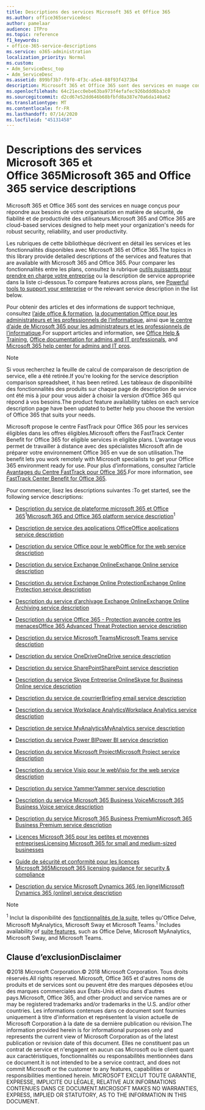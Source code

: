```yaml
---
title: Descriptions des services Microsoft 365 et Office 365
ms.author: office365servicedesc
author: pamelaar
audience: ITPro
ms.topic: reference
f1_keywords:
- office-365-service-descriptions
ms.service: o365-administration
localization_priority: Normal
ms.custom:
- Adm_ServiceDesc_top
- Adm_ServiceDesc
ms.assetid: 899bf3b7-f9f0-4f3c-a5e4-88f93f4373b4
description: Microsoft 365 et Office 365 sont des services en nuage conçus pour répondre aux besoins de votre organisation en matière de sécurité, de fiabilité et de productivité des utilisateurs.
ms.openlocfilehash: 64c21ecc0ebe63ba973f4efafec926bddd6ba3c0
ms.sourcegitcommit: d2cd67e52dd646b68bfbfd8a387e70a6da140a62
ms.translationtype: MT
ms.contentlocale: fr-FR
ms.lasthandoff: 07/14/2020
ms.locfileid: "45131458"
---
```

# <a name="microsoft-365-and-office-365-service-descriptions"></a><span data-ttu-id="7a329-103">Descriptions des services Microsoft 365 et Office 365</span><span class="sxs-lookup"><span data-stu-id="7a329-103">Microsoft 365 and Office 365 service descriptions</span></span> 

<span data-ttu-id="7a329-104">Microsoft 365 et Office 365 sont des services en nuage conçus pour répondre aux besoins de votre organisation en matière de sécurité, de fiabilité et de productivité des utilisateurs.</span><span class="sxs-lookup"><span data-stu-id="7a329-104">Microsoft 365 and Office 365 are cloud-based services designed to help meet your organization's needs for robust security, reliability, and user productivity.</span></span> 
  
<span data-ttu-id="7a329-105">Les rubriques de cette bibliothèque décrivent en détail les services et les fonctionnalités disponibles avec Microsoft 365 et Office 365.</span><span class="sxs-lookup"><span data-stu-id="7a329-105">The topics in this library provide detailed descriptions of the services and features that are available with Microsoft 365 and Office 365.</span></span> <span data-ttu-id="7a329-106">Pour comparer les fonctionnalités entre les plans, consultez la rubrique [outils puissants pour prendre en charge votre entreprise](https://go.microsoft.com/fwlink/?LinkID=799177&amp;clcid=0x409) ou la description de service appropriée dans la liste ci-dessous.</span><span class="sxs-lookup"><span data-stu-id="7a329-106">To compare features across plans, see [Powerful tools to support your enterprise](https://go.microsoft.com/fwlink/?LinkID=799177&amp;clcid=0x409) or the relevant service description in the list below.</span></span> 
  
<span data-ttu-id="7a329-107">Pour obtenir des articles et des informations de support technique, consultez [l’aide office & formation](https://support.office.com/), [la documentation Office pour les administrateurs et les professionnels de l’informatique](https://docs.microsoft.com/office/), ainsi que [le centre d’aide de Microsoft 365 pour les administrateurs et les professionnels de l’informatique](https://docs.microsoft.com/microsoft-365/?view=o365-worldwide).</span><span class="sxs-lookup"><span data-stu-id="7a329-107">For support articles and information, see [Office Help & Training](https://support.office.com/), [Office documentation for admins and IT professionals](https://docs.microsoft.com/office/), and [Microsoft 365 help center for admins and IT pros](https://docs.microsoft.com/microsoft-365/?view=o365-worldwide).</span></span>
  
> [!NOTE]
> <span data-ttu-id="7a329-108">Si vous recherchez la feuille de calcul de comparaison de description de service, elle a été retirée.</span><span class="sxs-lookup"><span data-stu-id="7a329-108">If you're looking for the service description comparison spreadsheet, it has been retired.</span></span> <span data-ttu-id="7a329-109">Les tableaux de disponibilité des fonctionnalités des produits sur chaque page de description de service ont été mis à jour pour vous aider à choisir la version d’Office 365 qui répond à vos besoins.</span><span class="sxs-lookup"><span data-stu-id="7a329-109">The product feature availability tables on each service description page have been updated to better help you choose the version of Office 365 that suits your needs.</span></span> 
  
<span data-ttu-id="7a329-110">Microsoft propose le centre FastTrack pour Office 365 pour les services éligibles dans les offres éligibles.</span><span class="sxs-lookup"><span data-stu-id="7a329-110">Microsoft offers the FastTrack Center Benefit for Office 365 for eligible services in eligible plans.</span></span> <span data-ttu-id="7a329-111">L’avantage vous permet de travailler à distance avec des spécialistes Microsoft afin de préparer votre environnement Office 365 en vue de son utilisation.</span><span class="sxs-lookup"><span data-stu-id="7a329-111">The benefit lets you work remotely with Microsoft specialists to get your Office 365 environment ready for use.</span></span> <span data-ttu-id="7a329-112">Pour plus d’informations, consultez l’article [Avantages du Centre FastTrack pour Office 365](https://docs.microsoft.com/fasttrack/O365-fasttrack-benefit-for-office-365).</span><span class="sxs-lookup"><span data-stu-id="7a329-112">For more information, see [FastTrack Center Benefit for Office 365](https://docs.microsoft.com/fasttrack/O365-fasttrack-benefit-for-office-365).</span></span>
  
<span data-ttu-id="7a329-113">Pour commencer, lisez les descriptions suivantes :</span><span class="sxs-lookup"><span data-stu-id="7a329-113">To get started, see the following service descriptions:</span></span>
  
- <span data-ttu-id="7a329-114">[Description du service de plateforme microsoft 365 et Office 365](office-365-platform-service-description/office-365-platform-service-description.md)<sup>1</sup></span><span class="sxs-lookup"><span data-stu-id="7a329-114">[Microsoft 365 and Office 365 platform service description](office-365-platform-service-description/office-365-platform-service-description.md)<sup>1</sup></span></span>

- [<span data-ttu-id="7a329-115">Description de service des applications Office</span><span class="sxs-lookup"><span data-stu-id="7a329-115">Office applications service description</span></span>](office-applications-service-description/office-applications-service-description.md)

- [<span data-ttu-id="7a329-116">Description du service Office pour le web</span><span class="sxs-lookup"><span data-stu-id="7a329-116">Office for the web service description</span></span>](office-online-service-description/office-online-service-description.md)

- [<span data-ttu-id="7a329-117">Description du service Exchange Online</span><span class="sxs-lookup"><span data-stu-id="7a329-117">Exchange Online service description</span></span>](exchange-online-service-description/exchange-online-service-description.md)

- [<span data-ttu-id="7a329-118">Description du service Exchange Online Protection</span><span class="sxs-lookup"><span data-stu-id="7a329-118">Exchange Online Protection service description</span></span>](exchange-online-protection-service-description/exchange-online-protection-service-description.md)

- [<span data-ttu-id="7a329-119">Description du service d’archivage Exchange Online</span><span class="sxs-lookup"><span data-stu-id="7a329-119">Exchange Online Archiving service description</span></span>](exchange-online-archiving-service-description/exchange-online-archiving-service-description.md)

- [<span data-ttu-id="7a329-120">Description du service Office 365 - Protection avancée contre les menaces</span><span class="sxs-lookup"><span data-stu-id="7a329-120">Office 365 Advanced Threat Protection service description</span></span>](office-365-advanced-threat-protection-service-description.md)

- [<span data-ttu-id="7a329-121">Description du service Microsoft Teams</span><span class="sxs-lookup"><span data-stu-id="7a329-121">Microsoft Teams service description</span></span>](teams-service-description.md)

- [<span data-ttu-id="7a329-122">Description du service OneDrive</span><span class="sxs-lookup"><span data-stu-id="7a329-122">OneDrive service description</span></span>](onedrive-for-business-service-description.md)

- [<span data-ttu-id="7a329-123">Description du service SharePoint</span><span class="sxs-lookup"><span data-stu-id="7a329-123">SharePoint service description</span></span>](sharepoint-online-service-description/sharepoint-online-service-description.md)

- [<span data-ttu-id="7a329-124">Description du service Skype Entreprise Online</span><span class="sxs-lookup"><span data-stu-id="7a329-124">Skype for Business Online service description</span></span>](skype-for-business-online-service-description/skype-for-business-online-service-description.md)

- [<span data-ttu-id="7a329-125">Description du service de courrier</span><span class="sxs-lookup"><span data-stu-id="7a329-125">Briefing email service description</span></span>](briefing-service-description.md)

- [<span data-ttu-id="7a329-126">Description du service Workplace Analytics</span><span class="sxs-lookup"><span data-stu-id="7a329-126">Workplace Analytics service description</span></span>](workplace-analytics-service-description.md)

- [<span data-ttu-id="7a329-127">Description de service MyAnalytics</span><span class="sxs-lookup"><span data-stu-id="7a329-127">MyAnalytics service description</span></span>](mya-service-description.md)

- [<span data-ttu-id="7a329-128">Description du service Power BI</span><span class="sxs-lookup"><span data-stu-id="7a329-128">Power BI service description</span></span>](power-bi-service-description.md)

- [<span data-ttu-id="7a329-129">Description du service Microsoft Project</span><span class="sxs-lookup"><span data-stu-id="7a329-129">Microsoft Project service description</span></span>](project-online-service-description/project-online-service-description.md)

- [<span data-ttu-id="7a329-130">Description du service Visio pour le web</span><span class="sxs-lookup"><span data-stu-id="7a329-130">Visio for the web service description</span></span>](visio-online-service-description/visio-online-service-description.md)

- [<span data-ttu-id="7a329-131">Description du service Yammer</span><span class="sxs-lookup"><span data-stu-id="7a329-131">Yammer service description</span></span>](yammer-service-description/yammer-service-description.md)

- [<span data-ttu-id="7a329-132">Description du service Microsoft 365 Business Voice</span><span class="sxs-lookup"><span data-stu-id="7a329-132">Microsoft 365 Business Voice service description</span></span>](microsoft-365-business-voice-service-description.md)

- [<span data-ttu-id="7a329-133">Description du service Microsoft 365 Business Premium</span><span class="sxs-lookup"><span data-stu-id="7a329-133">Microsoft 365 Business Premium service description</span></span>](microsoft-365-service-descriptions/microsoft-365-business-service-description.md)

- [<span data-ttu-id="7a329-134">Licences Microsoft 365 pour les petites et moyennes entreprises</span><span class="sxs-lookup"><span data-stu-id="7a329-134">Licensing Microsoft 365 for small and medium-sized businesses</span></span>](microsoft-365-service-descriptions/licensing-microsoft-365-in-smb.md)

- [<span data-ttu-id="7a329-135">Guide de sécurité et conformité pour les licences Microsoft 365</span><span class="sxs-lookup"><span data-stu-id="7a329-135">Microsoft 365 licensing guidance for security & compliance</span></span>](microsoft-365-service-descriptions/microsoft-365-tenantlevel-services-licensing-guidance/microsoft-365-security-compliance-licensing-guidance.md)

- [<span data-ttu-id="7a329-136">Description du service Microsoft Dynamics 365 (en ligne)</span><span class="sxs-lookup"><span data-stu-id="7a329-136">Microsoft Dynamics 365 (online) service description</span></span>](microsoft-dynamics-365-online-service-description.md)

> [!NOTE]
> <span data-ttu-id="7a329-137"><sup>1</sup> Inclut la disponibilité des [fonctionnalités de la suite](https://docs.microsoft.com/office365/servicedescriptions/office-365-platform-service-description/office-365-suite-features), telles qu'Office Delve, Microsoft MyAnalytics, Microsoft Sway et Microsoft Teams.</span><span class="sxs-lookup"><span data-stu-id="7a329-137"><sup>1</sup> Includes availability of [suite features](https://docs.microsoft.com/office365/servicedescriptions/office-365-platform-service-description/office-365-suite-features), such as Office Delve, Microsoft MyAnalytics, Microsoft Sway, and Microsoft Teams.</span></span>
  
## <a name="disclaimer"></a><span data-ttu-id="7a329-138">Clause d’exclusion</span><span class="sxs-lookup"><span data-stu-id="7a329-138">Disclaimer</span></span>

<span data-ttu-id="7a329-139">&copy;2018 Microsoft Corporation.</span><span class="sxs-lookup"><span data-stu-id="7a329-139">&copy; 2018 Microsoft Corporation.</span></span> <span data-ttu-id="7a329-140">Tous droits réservés.</span><span class="sxs-lookup"><span data-stu-id="7a329-140">All rights reserved.</span></span> <span data-ttu-id="7a329-141">Microsoft, Office 365 et d'autres noms de produits et de services sont ou peuvent être des marques déposées et/ou des marques commerciales aux États-Unis et/ou dans d'autres pays.</span><span class="sxs-lookup"><span data-stu-id="7a329-141">Microsoft, Office 365, and other product and service names are or may be registered trademarks and/or trademarks in the U.S. and/or other countries.</span></span> <span data-ttu-id="7a329-142">Les informations contenues dans ce document sont fournies uniquement à titre d'information et représentent la vision actuelle de Microsoft Corporation à la date de sa dernière publication ou révision.</span><span class="sxs-lookup"><span data-stu-id="7a329-142">The information provided herein is for informational purposes only and represents the current view of Microsoft Corporation as of the latest publication or revision date of this document.</span></span> <span data-ttu-id="7a329-143">Elles ne constituent pas un contrat de service et n'engagent en aucun cas Microsoft ou le client quant aux caractéristiques, fonctionnalités ou responsabilités mentionnées dans ce document.</span><span class="sxs-lookup"><span data-stu-id="7a329-143">It is not intended to be a service contract, and does not commit Microsoft or the customer to any features, capabilities or responsibilities mentioned herein.</span></span> <span data-ttu-id="7a329-144">MICROSOFT EXCLUT TOUTE GARANTIE, EXPRESSE, IMPLICITE OU LÉGALE, RELATIVE AUX INFORMATIONS CONTENUES DANS CE DOCUMENT.</span><span class="sxs-lookup"><span data-stu-id="7a329-144">MICROSOFT MAKES NO WARRANTIES, EXPRESS, IMPLIED OR STATUTORY, AS TO THE INFORMATION IN THIS DOCUMENT.</span></span>
 